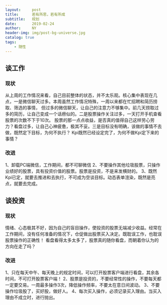 ```yaml
---
layout:     post
title:      若有所思，若有所成
subtitle:   规划
date:       2019-02-24
author:     NY
header-img: img/post-bg-universe.jpg
catalog: true
tags:
    - 随性
---
```


## 谈工作

### 现状
从上周的工作情况来看，自己目前整体的状态，并不太乐观。核心集中表现在几点，一是微信聊天过多。本周虽然工作情况特殊，一周以来都在忙招聘和简历捞取、筛选的事情，
但过多的微信聊天，让自己的注意力不够集中。前几天捞取过多的简历，让自己变成一个话痨似的。二是股票操作关注过多，一天打开手机查看股票的次数不下于10次。
股票的那一点点收益，是否真的值得自己这样劳心劳力？看盘过多，让自己心神疲惫，极其不妥。三是目标没有明确，该做的事情不去做，既然定下目标，为何不执行？
Kpi既然已经设定完了，为何不做Kpi定下来的事情？

### 改进
1、卸载PC端微信，工作期间，都不可聊微信
2、不要操作其他垃圾股票，只操作业绩好的股票，具有投资价值的股票。股票是投资，不是来发横财的。
3、既然Kpi已定，就要去推进和去执行，不可成为空谈目标。动态表单渲染，既然是亮点，就要去完成。

## 谈投资

### 现状
情绪、心态极其不好，因为自己的盲目操作，使投资的股票无端减少收益。经常在工作期间，没有任何准备的情况下，仓促做出股票买入决定。既耽误工作，也耽误股票操作的正确性！
看盘看得太多太多了，股票真的随你看盘，而朝着你认为的方向在走了吗？

### 改进
1、只在每天中午、每天晚上的规定时间，可以打开股票客户端进行看盘，其余各时间，不可打开股票客户端！
2、股票是投资的，不要经常性的操作，不要每天都一定要交易。一周最多操作3次，降低操作频率，不要太在意日间波动。
3、不要操作垃圾股了，买好股，做好人。
4、每次买入操作，必须记录买入理由。当买入理由不成立时，进行抛出。